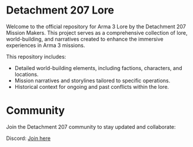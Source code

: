 # Detachment 207 Lore

Welcome to the official repository for Arma 3 Lore by the Detachment 207 Mission Makers. This project serves as a comprehensive collection of lore, world-building, and narratives created to enhance the immersive experiences in Arma 3 missions.

This repository includes:

- Detailed world-building elements, including factions, characters, and locations.
- Mission narratives and storylines tailored to specific operations.
- Historical context for ongoing and past conflicts within the lore.

# Community

Join the Detachment 207 community to stay updated and collaborate:

Discord: [Join here](https://discord.gg/UJRXxrazbT)